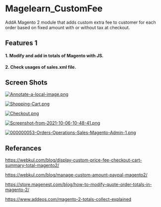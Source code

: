 # Magelearn_CustomFee
AddA Magento 2 module that adds custom extra fee to customer for each order based on fixed amount with or without tax at checkout.

## Features 1

#### 1. Modify and add in totals of Magento with JS.

#### 2. Check usages of sales.xml file.

## Screen Shots

[![Annotate-a-local-image.png](https://i.postimg.cc/0jp8cVbY/Annotate-a-local-image.png)](https://postimg.cc/tn4QgtdJ)

[![Shopping-Cart.png](https://i.postimg.cc/vTmjVC4H/Shopping-Cart.png)](https://postimg.cc/jwGZVg6G)

[![Checkout.png](https://i.postimg.cc/76WQRz5m/Checkout.png)](https://postimg.cc/9RypRrt7)

[![Screenshot-from-2021-10-06-10-48-41.png](https://i.postimg.cc/gcwY2qHc/Screenshot-from-2021-10-06-10-48-41.png)](https://postimg.cc/pyHN0jS3)

[![000000053-Orders-Operations-Sales-Magento-Admin-1.png](https://i.postimg.cc/HxrVHGLd/000000053-Orders-Operations-Sales-Magento-Admin-1.png)](https://postimg.cc/9RjWtnTn)

## Referances

https://webkul.com/blog/display-custom-price-fee-checkout-cart-summary-total-magento2/

https://webkul.com/blog/manage-custom-amount-paypal-magento2/

https://store.magenest.com/blog/how-to-modify-quote-order-totals-in-magento-2/

https://www.addeos.com/magento-2-totals-collect-explained
